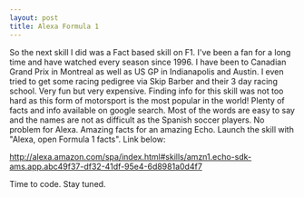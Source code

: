 ```yaml
---
layout: post
title: Alexa Formula 1
---
```


So the next skill I did was a Fact based skill on F1. I've been a fan for a long time and have watched every season since 1996. I have been to Canadian Grand Prix in Montreal as well as US GP in Indianapolis and Austin. I even tried to get some racing pedigree via Skip Barber and their 3 day racing school. Very fun but very expensive. Finding info for this skill was not too hard as this form of motorsport is the most popular in the world! Plenty of facts and info available on google search. Most of the words are easy to say and the names are not as difficult as the Spanish soccer players. No problem for Alexa. Amazing facts for an amazing Echo. Launch the skill with "Alexa, open Formula 1 facts". Link below:

http://alexa.amazon.com/spa/index.html#skills/amzn1.echo-sdk-ams.app.abc49f37-df32-41df-95e4-6d8981a0d4f7

Time to code. Stay tuned.  